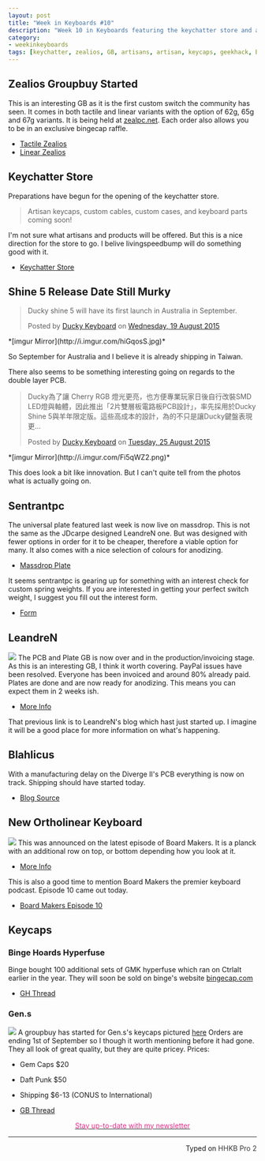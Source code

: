 ```yaml
---
layout: post
title: "Week in Keyboards #10"
description: "Week 10 in Keyboards featuring the keychatter store and an unknown release date for the Ducky Shine 5."
category: 
- weekinkeyboards
tags: [keychatter, zealios, GB, artisans, artisan, keycaps, geekhack, Binge,]
---
```

## Zealios Groupbuy Started
This is an interesting GB as it is the first custom switch the community has seen. It comes in both tactile and linear variants with the option of 62g, 65g and 67g variants. It is being held at [zealpc.net](http://zealpc.net/collections/group-buy-pre-orders). Each order also allows you to be in an exclusive bingecap raffle.

* [Tactile Zealios](http://zealpc.net/collections/group-buy-pre-orders/products/zealio)
* [Linear Zealios](http://zealpc.net/collections/group-buy-pre-orders/products/zealioclear-1)

## Keychatter Store 
Preparations have begun for the opening of the keychatter store.

> Artisan keycaps, custom cables, custom cases, and keyboard parts coming soon!

I'm not sure what artisans and products will be offered. But this is a nice direction for the store to go. I belive livingspeedbump will do something good with it.

* [Keychatter Store](https://www.keychatter.com/store/)

## Shine 5 Release Date Still Murky

<div id="fb-root"></div><script>(function(d, s, id) {  var js, fjs = d.getElementsByTagName(s)[0];  if (d.getElementById(id)) return;  js = d.createElement(s); js.id = id;  js.src = "//connect.facebook.net/en_GB/sdk.js#xfbml=1&version=v2.3";  fjs.parentNode.insertBefore(js, fjs);}(document, 'script', 'facebook-jssdk'));</script><div class="fb-post" data-href="https://www.facebook.com/permalink.php?story_fbid=913006312107797&amp;id=117547488320354&amp;substory_index=0" data-width="500"><div class="fb-xfbml-parse-ignore"><blockquote cite="https://www.facebook.com/permalink.php?story_fbid=913006312107797&amp;id=117547488320354&amp;substory_index=0"><p>Ducky shine 5 will have its first launch in Australia in September.</p>Posted by <a href="https://www.facebook.com/pages/Ducky-Keyboard/117547488320354">Ducky Keyboard</a> on&nbsp;<a href="https://www.facebook.com/permalink.php?story_fbid=913006312107797&amp;id=117547488320354&amp;substory_index=0">Wednesday, 19 August 2015</a></blockquote></div></div>
*[imgur Mirror](http://i.imgur.com/hiGqosS.jpg)*

So September for Australia and I believe it is already shipping in Taiwan. 

There also seems to be something interesting going on regards to the double layer PCB.

<div id="fb-root"></div><script>(function(d, s, id) {  var js, fjs = d.getElementsByTagName(s)[0];  if (d.getElementById(id)) return;  js = d.createElement(s); js.id = id;  js.src = "//connect.facebook.net/en_GB/sdk.js#xfbml=1&version=v2.3";  fjs.parentNode.insertBefore(js, fjs);}(document, 'script', 'facebook-jssdk'));</script><div class="fb-post" data-href="https://www.facebook.com/permalink.php?story_fbid=915930498482045&amp;id=117547488320354&amp;substory_index=0" data-width="500"><div class="fb-xfbml-parse-ignore"><blockquote cite="https://www.facebook.com/permalink.php?story_fbid=915930498482045&amp;id=117547488320354&amp;substory_index=0"><p>Ducky&#x70ba;&#x4e86;&#x8b93; Cherry RGB &#x71c8;&#x5149;&#x66f4;&#x4eae;&#xff0c;&#x4e5f;&#x65b9;&#x4fbf;&#x5c08;&#x696d;&#x73a9;&#x5bb6;&#x65e5;&#x5f8c;&#x81ea;&#x884c;&#x6539;&#x88dd;SMD LED&#x71c8;&#x8207;&#x8ef8;&#x9ad4;&#xff0c;&#x56e0;&#x6b64;&#x63a8;&#x51fa;&#x300c;2&#x7247;&#x96d9;&#x5c64;&#x677f;&#x96fb;&#x8def;&#x677f;PCB&#x8a2d;&#x8a08;&#x300d;&#xff0c;&#x7387;&#x5148;&#x63a1;&#x7528;&#x65bc;Ducky Shine 5&#x8207;&#x7f8a;&#x5e74;&#x9650;&#x5b9a;&#x7248;&#x3002;&#x9019;&#x4e9b;&#x9ad8;&#x6210;&#x672c;&#x7684;&#x8a2d;&#x8a08;&#xff0c;&#x70ba;&#x7684;&#x4e0d;&#x53ea;&#x662f;&#x8b93;Ducky&#x9375;&#x76e4;&#x8868;&#x73fe;&#x66f4;...</p>Posted by <a href="https://www.facebook.com/pages/Ducky-Keyboard/117547488320354">Ducky Keyboard</a> on&nbsp;<a href="https://www.facebook.com/permalink.php?story_fbid=915930498482045&amp;id=117547488320354&amp;substory_index=0">Tuesday, 25 August 2015</a></blockquote></div></div>
*[imgur Mirror](http://i.imgur.com/Fi5qWZ2.png)*

This does look a bit like innovation. But I can't quite tell from the photos what is actually going on.

## Sentrantpc
The universal plate featured last week is now live on massdrop. This is not the same as the JDcarpe designed LeandreN one. But was designed with fewer options in order for it to be cheaper, therefore a viable option for many. It also comes with a nice selection of colours for anodizing.

* [Massdrop Plate](https://www.massdrop.com/buy/60-aluminum-plate?mode_group=open)

It seems sentrantpc is gearing up for something with an interest check for custom spring weights. If you are interested in getting your perfect switch weight, I suggest you fill out the interest form.

* [Form](https://docs.google.com/forms/d/1l2dfZDVED7UnU3xzEAKPYvT2ldh-Fa9qiyoQTH9mnRc/viewform)

## LeandreN
![](http://i.imgur.com/sMtHlwh.jpg)
The PCB and Plate GB is now over and in the production/invoicing stage. As this is an interesting GB, I think it worth covering. PayPal issues have been resolved. Everyone has been invoiced and around 80% already paid. Plates are done and are now ready for anodizing. This means you can expect them in 2 weeks ish.

* [More Info](http://leandren.blogspot.no/p/leandren.html)

That previous link is to LeandreN's blog which hast just started up. I imagine it will be a good place for more information on what's happening.

## Blahlicus
With a manufacturing delay on the Diverge II's PCB everything is now on track. Shipping should have started today.

* [Blog Source](http://blog.uniquekeyboard.com/?p=127)

## New Ortholinear Keyboard
![](https://i.imgur.com/LjG4xAr.jpg)
This was announced on the latest episode of Board Makers. It is a planck with an additional row on top, or bottom depending how you look at it.

* [More Info](https://redd.it/3icnlf)

This is also a good time to mention Board Makers the premier keyboard podcast. Episode 10 came out today.

* [Board Makers Episode 10](https://soundcloud.com/board-makers/episode-10)

## Keycaps

### Binge Hoards Hyperfuse
Binge bought 100 additional sets of GMK hyperfuse which ran on Ctrlalt earlier in the year. They will soon be sold on binge's website [bingecap.com](https://bingecap.com)

* [GH Thread](https://geekhack.org/index.php?topic=74486)

### Gen.s
[![](http://i.imgur.com/PNEn2HU.jpg)](https://geekhack.org/index.php?topic=74200.0)
A groupbuy has started for Gen.s's keycaps pictured [here](https://geekhack.org/index.php?topic=74200.0) Orders are ending 1st of September so I though it worth mentioning before it had gone.  
They all look of great quality, but they are quite pricey.
Prices:

* Gem Caps $20
* Daft Punk $50
* Shipping $6-13 (CONUS to International)

* [GB Thread](https://geekhack.org/index.php?topic=74615.0)

[<p style="text-align: center"><font color="#E62E8A">Stay up-to-date with my newsletter</font></p>](http://eepurl.com/bsc4wH)


---------------------------------
 <p style="text-align: right" title="Equipped with Hasu's alternative controller">Typed on <font color="#373737">HHKB Pro 2</font></p>
